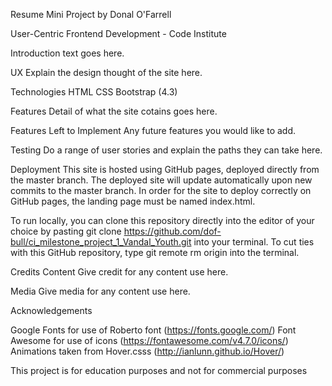 Resume Mini Project
by Donal O'Farrell

User-Centric Frontend Development - Code Institute

Introduction text goes here.

UX
Explain the design thought of the site here.

Technologies
HTML
CSS
Bootstrap (4.3)

Features
Detail of what the site cotains goes here.

Features Left to Implement
Any future features you would like to add.

Testing
Do a range of user stories and explain the paths they can take here.

Deployment
This site is hosted using GitHub pages, deployed directly from the master branch. The deployed site will update automatically upon new commits to the master branch. In order for the site to deploy correctly on GitHub pages, the landing page must be named index.html.

To run locally, you can clone this repository directly into the editor of your choice by pasting git clone https://github.com/dof-bull/ci_milestone_project_1_Vandal_Youth.git into your terminal. To cut ties with this GitHub repository, type git remote rm origin into the terminal.

Credits
Content
Give credit for any content use here.

Media
Give media for any content use here.

Acknowledgements

Google Fonts for use of Roberto font (https://fonts.google.com/)
Font Awesome for use of icons (https://fontawesome.com/v4.7.0/icons/)
Animations taken from Hover.csss (http://ianlunn.github.io/Hover/)

This project is for education purposes and not for commercial purposes
